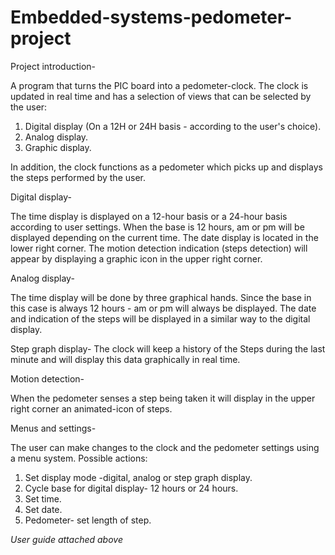 # Embedded-systems-pedometer-project
Project introduction-

A program that turns the PIC board into a pedometer-clock.
The clock is updated in real time and has a selection of views that can be selected by the user:
1. Digital display (On a 12H or 24H basis - according to the user's choice).
2. Analog display.
3. Graphic display.

In addition, the clock functions as a pedometer which picks up and displays the steps performed by the user.

Digital display-

The time display is displayed on a 12-hour basis or a 24-hour basis according to user settings. When the base is 12 hours, am or pm will be displayed depending on the current time. The date display is located in the lower right corner. The motion detection indication (steps detection) will appear by displaying a graphic icon in the upper right corner.

Analog display-

The time display will be done by three graphical hands. Since the base in this case is always 12 hours - am or pm will always be displayed. The date and indication of the steps will be displayed in a similar way to the digital display.

Step graph display-
The clock will keep a history of the Steps during the last minute and will display this data graphically in real time.

Motion detection-

When the pedometer senses a step being taken it will display in the upper right corner an animated-icon of steps.

Menus and settings-

The user can make changes to the clock and the pedometer settings using a menu system. Possible actions:
1. Set display mode -digital, analog or step graph display.
2. Cycle base for digital display-  12 hours or 24 hours.
3. Set time.
4. Set date.
5. Pedometer- set length of step.

*User guide attached above*
